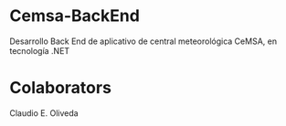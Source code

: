 # Cemsa-BackEnd
Desarrollo Back End de aplicativo de central meteorológica CeMSA, en tecnología .NET

# Colaborators
Claudio E. Oliveda